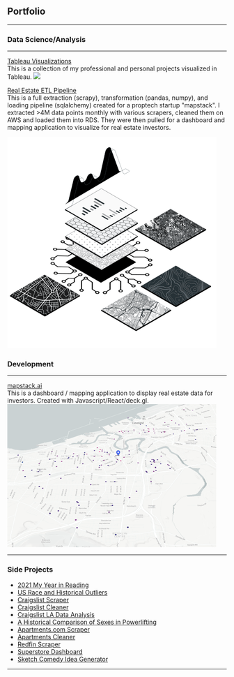 ## Portfolio

---

### Data Science/Analysis 
---
[Tableau Visualizations](/viz_page)
<br>
This is a collection of my professional and personal projects visualized in Tableau.
<img src="images/viz2.png?raw=true"/>

[Real Estate ETL Pipeline](/mapstack_page)
<br>
This is a full extraction (scrapy), transformation (pandas, numpy), and loading pipeline (sqlalchemy) created for a proptech startup "mapstack". I extracted >4M data points monthly with various scrapers, cleaned them on AWS and loaded them into RDS. They were then pulled for a dashboard and mapping application to visualize for real estate investors.

<img src="images/panel-3.png?raw=true"/>

### Development 
---
[mapstack.ai](https://github.com/andrewshrout/mapstack-ai)
<br>
This is a dashboard / mapping application to display real estate data for investors. Created with Javascript/React/deck.gl.
<img src="images/map.png?raw=true"/>

---

### Side Projects
- [2021 My Year in Reading](https://public.tableau.com/app/profile/andrew.shrout/viz/WhatIReadin2021/Dashboard1)
- [US Race and Historical Outliers](https://public.tableau.com/app/profile/andrew.shrout/viz/RaceintheUSA/AMERICASDIVERSITYMIX)
- [Craigslist Scraper](https://github.com/andrewshrout/craig-scraper)
- [Craigslist Cleaner](https://github.com/andrewshrout/cleaners/blob/main/craig_cleaner.py)
- [Craigslist LA Data Analysis](https://github.com/andrewshrout/sample-explorations/blob/main/basic_la_analysis.ipynb)
- [A Historical Comparison of Sexes in Powerlifting](https://public.tableau.com/app/profile/andrew.shrout/viz/MaleandFemalePowerliftingAcrossTime/Dashboard1?publish=yes)
- [Apartments.com Scraper](https://github.com/andrewshrout/apartment-scraper)
- [Apartments Cleaner](https://github.com/andrewshrout/cleaners/blob/main/apartment_cleaner.py)
- [Redfin Scraper](https://github.com/andrewshrout/redfinspidertest/tree/main)
- [Superstore Dashboard](https://public.tableau.com/app/profile/andrew.shrout/viz/SuperstoreBusinessDashboard_16299113506100/Dashboard)
- [Sketch Comedy Idea Generator](https://github.com/andrewshrout/script-generator)
---


